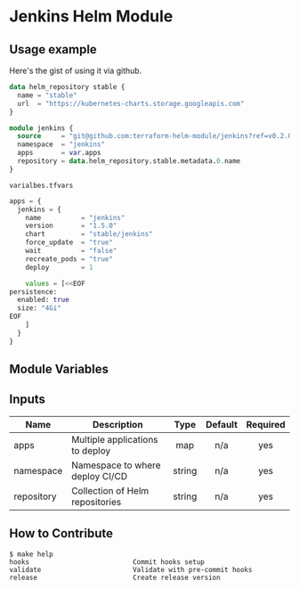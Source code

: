 # Jenkins Helm Module

## Usage example

Here's the gist of using it via github.

```terraform
data helm_repository stable {
  name = "stable"
  url  = "https://kubernetes-charts.storage.googleapis.com"
}

module jenkins {
  source     = "git@github.com:terraform-helm-module/jenkins?ref=v0.2.0"
  namespace  = "jenkins"
  apps       = var.apps
  repository = data.helm_repository.stable.metadata.0.name
}
```

`varialbes.tfvars`
```terraform
apps = {
  jenkins = {
    name          = "jenkins"
    version       = "1.5.0"
    chart         = "stable/jenkins"
    force_update  = "true"
    wait          = "false"
    recreate_pods = "true"
    deploy        = 1

    values = [<<EOF
persistence:
  enabled: true
  size: "4Gi"
EOF
    ]
  }
}
```



## Module Variables

<!-- BEGINNING OF PRE-COMMIT-TERRAFORM DOCS HOOK -->
## Inputs

| Name | Description | Type | Default | Required |
|------|-------------|:----:|:-----:|:-----:|
| apps | Multiple applications to deploy | map | n/a | yes |
| namespace | Namespace to where deploy CI/CD | string | n/a | yes |
| repository | Collection of Helm repositories | string | n/a | yes |

<!-- END OF PRE-COMMIT-TERRAFORM DOCS HOOK -->

## How to Contribute

<!-- START makefile-doc -->
```
$ make help
hooks                          Commit hooks setup
validate                       Validate with pre-commit hooks
release                        Create release version
```
<!-- END makefile-doc -->